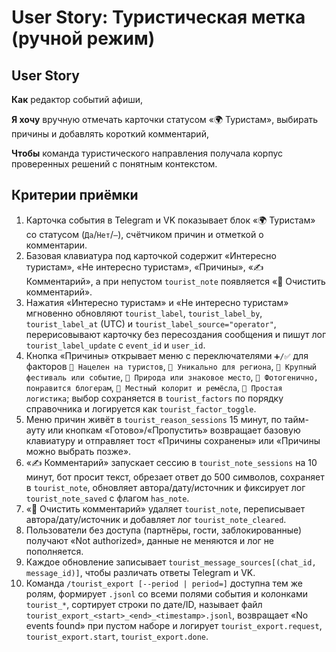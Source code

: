 # User Story: Туристическая метка (ручной режим)

## User Story

**Как** редактор событий афиши,

**Я хочу** вручную отмечать карточки статусом «🌍 Туристам», выбирать причины и добавлять короткий комментарий,

**Чтобы** команда туристического направления получала корпус проверенных решений с понятным контекстом.

## Критерии приёмки

1. Карточка события в Telegram и VK показывает блок «🌍 Туристам» со статусом (`Да`/`Нет`/`—`), счётчиком причин и отметкой о комментарии.
2. Базовая клавиатура под карточкой содержит «Интересно туристам», «Не интересно туристам», «Причины», «✍️ Комментарий», а при непустом `tourist_note` появляется «🧽 Очистить комментарий».
3. Нажатия «Интересно туристам» и «Не интересно туристам» мгновенно обновляют `tourist_label`, `tourist_label_by`, `tourist_label_at` (UTC) и `tourist_label_source="operator"`, перерисовывают карточку без пересоздания сообщения и пишут лог `tourist_label_update` с `event_id` и `user_id`.
4. Кнопка «Причины» открывает меню с переключателями `➕/✅` для факторов `🎯 Нацелен на туристов`, `🧭 Уникально для региона`, `🎪 Крупный фестиваль или событие`, `🌊 Природа или знаковое место`, `📸 Фотогенично, понравится блогерам`, `🍲 Местный колорит и ремёсла`, `🚆 Простая логистика`; выбор сохраняется в `tourist_factors` по порядку справочника и логируется как `tourist_factor_toggle`.
5. Меню причин живёт в `tourist_reason_sessions` 15 минут, по тайм-ауту или кнопкам «Готово»/«Пропустить» возвращает базовую клавиатуру и отправляет тост «Причины сохранены» или «Причины можно выбрать позже».
6. «✍️ Комментарий» запускает сессию в `tourist_note_sessions` на 10 минут, бот просит текст, обрезает ответ до 500 символов, сохраняет в `tourist_note`, обновляет автора/дату/источник и фиксирует лог `tourist_note_saved` с флагом `has_note`.
7. «🧽 Очистить комментарий» удаляет `tourist_note`, переписывает автора/дату/источник и добавляет лог `tourist_note_cleared`.
8. Пользователи без доступа (партнёры, гости, заблокированные) получают «Not authorized», данные не меняются и лог не пополняется.
9. Каждое обновление записывает `tourist_message_sources[(chat_id, message_id)]`, чтобы различать ответы Telegram и VK.
10. Команда `/tourist_export [--period | period=]` доступна тем же ролям, формирует `.jsonl` со всеми полями события и колонками `tourist_*`, сортирует строки по дате/ID, называет файл `tourist_export_<start>_<end>_<timestamp>.jsonl`, возвращает «No events found» при пустом наборе и логирует `tourist_export.request`, `tourist_export.start`, `tourist_export.done`.
